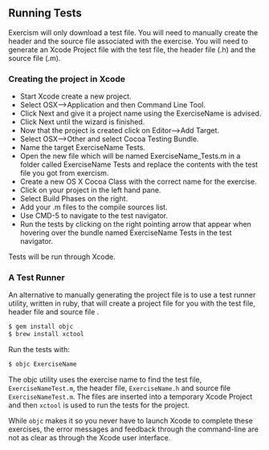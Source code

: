 ## Running Tests

Exercism will only download a test file. You will need to manually create the header and the source file associated with the exercise. You will need to generate an Xcode Project file with the test file, the header file (.h) and the source file (.m).

### Creating the project in Xcode

* Start Xcode create a new project.
* Select OSX-->Application and then Command Line Tool.
* Click Next and give it a project name using the ExerciseName is advised.
* Click Next until the wizard is finished.
* Now that the project is created click on Editor-->Add Target.
* Select OSX-->Other and select Cocoa Testing Bundle.
* Name the target ExerciseName Tests.
* Open the new file which will be named ExerciseName_Tests.m in a folder called ExerciseName Tests and replace the contents with the test file you got from exercism.
* Create a new OS X Cocoa Class with the correct name for the exercise.
* Click on your project in the left hand pane.
* Select Build Phases on the right.
* Add your .m files to the compile sources list.
* Use CMD-5 to navigate to the test navigator.
* Run the tests by clicking on the right pointing arrow that appear when hovering over the bundle named ExerciseName Tests in the test navigator.

Tests will be run through Xcode.

### A Test Runner

An alternative to manually generating the project file is to use a test runner utility, written in ruby, that will create a project file for you with the test file, header file and source file
.

```bash
$ gem install objc
$ brew install xctool
```

Run the tests with:

```bash
$ objc ExerciseName
```

The objc utility uses the exercise name to find the test file, `ExerciseNameTest.m`, the header file, `ExerciseName.h` and source file `ExerciseNameTest.m`. The files are inserted into a temporary Xcode Project and then `xctool` is used to run the tests for the project.

While `objc` makes it so you never have to launch Xcode to complete these exercises, the error messages and feedback through the command-line are not as clear as through the Xcode user interface.
